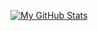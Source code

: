 [![My GitHub Stats](https://github-readme-stats.vercel.app/api?username=shahnazi2002&theme=react&custom_title=My+GitHub+Stats&hide=prs,issues,contribs&line_height=100&show_icons=true)](https://github.com/anuraghazra/github-readme-stats)
